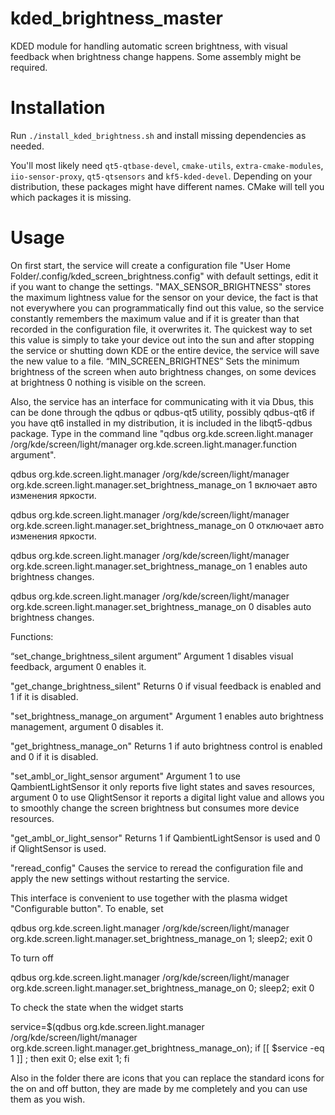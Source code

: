 # kded_brightness_master

KDED module for handling automatic screen brightness, with visual feedback when brightness change happens. Some assembly might be required.

# Installation

Run `./install_kded_brightness.sh` and install missing dependencies as needed. 

You'll most likely need `qt5-qtbase-devel`, `cmake-utils`, `extra-cmake-modules`, `iio-sensor-proxy`, `qt5-qtsensors` and `kf5-kded-devel`. Depending on your distribution, these packages might have different names. CMake will tell you which packages it is missing.

# Usage
On first start, the service will create a configuration file "User Home Folder/.config/kded_screen_brightness.config" with default settings, edit it if you want to change the settings.
"MAX_SENSOR_BRIGHTNESS" stores the maximum lightness value for the sensor on your device, the fact is that not everywhere you can programmatically find out this value, so the service constantly remembers the maximum value and if it is greater than that recorded in the configuration file, it overwrites it. The quickest way to set this value is simply to take your device out into the sun and after stopping the service or shutting down KDE or the entire device, the service will save the new value to a file.
“MIN_SCREEN_BRIGHTNES” Sets the minimum brightness of the screen when auto brightness changes, on some devices at brightness 0 nothing is visible on the screen.

Also, the service has an interface for communicating with it via Dbus, this can be done through the qdbus or qdbus-qt5 utility, possibly qdbus-qt6 if you have qt6 installed in my distribution, it is included in the libqt5-qdbus package. Type in the command line "qdbus org.kde.screen.light.manager /org/kde/screen/light/manager org.kde.screen.light.manager.function argument".

qdbus org.kde.screen.light.manager /org/kde/screen/light/manager org.kde.screen.light.manager.set_brightness_manage_on 1 включает авто изменения яркости.

qdbus org.kde.screen.light.manager /org/kde/screen/light/manager org.kde.screen.light.manager.set_brightness_manage_on 0 отключает авто изменения яркости. 

qdbus org.kde.screen.light.manager /org/kde/screen/light/manager org.kde.screen.light.manager.set_brightness_manage_on 1 enables auto brightness changes.

qdbus org.kde.screen.light.manager /org/kde/screen/light/manager org.kde.screen.light.manager.set_brightness_manage_on 0 disables auto brightness changes.

Functions:

“set_change_brightness_silent argument” Argument 1 disables visual feedback, argument 0 enables it.

"get_change_brightness_silent" Returns 0 if visual feedback is enabled and 1 if it is disabled.

"set_brightness_manage_on argument" Argument 1 enables auto brightness management, argument 0 disables it.

"get_brightness_manage_on" Returns 1 if auto brightness control is enabled and 0 if it is disabled.

"set_ambl_or_light_sensor argument" Argument 1 to use QambientLightSensor it only reports five light states and saves resources, argument 0 to use QlightSensor it reports a digital light value and allows you to smoothly change the screen brightness but consumes more device resources.

"get_ambl_or_light_sensor" Returns 1 if QambientLightSensor is used and 0 if QlightSensor is used.

"reread_config" Causes the service to reread the configuration file and apply the new settings without restarting the service.

This interface is convenient to use together with the plasma widget "Configurable button".
To enable, set

qdbus org.kde.screen.light.manager /org/kde/screen/light/manager org.kde.screen.light.manager.set_brightness_manage_on 1; sleep2; exit 0

To turn off

qdbus org.kde.screen.light.manager /org/kde/screen/light/manager org.kde.screen.light.manager.set_brightness_manage_on 0; sleep2; exit 0

To check the state when the widget starts

service=$(qdbus org.kde.screen.light.manager /org/kde/screen/light/manager org.kde.screen.light.manager.get_brightness_manage_on); if [[ $service -eq 1 ]] ; then exit 0; else exit 1; fi

Also in the folder there are icons that you can replace the standard icons for the on and off button, they are made by me completely and you can use them as you wish.
